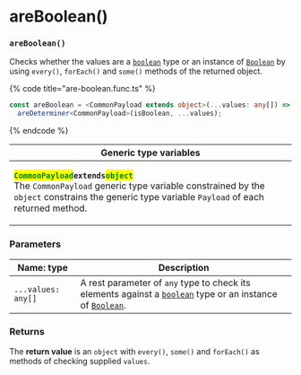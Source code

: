 # areBoolean()

### `areBoolean()`

Checks whether the values are a [`boolean`](https://developer.mozilla.org/en-US/docs/Web/JavaScript/Reference/Global\_Objects/Boolean) type or an instance of [`Boolean`](https://developer.mozilla.org/en-US/docs/Web/JavaScript/Reference/Global\_Objects/Boolean) by using `every()`, `forEach()` and `some()` methods of the returned object.

{% code title="are-boolean.func.ts" %}
```typescript
const areBoolean = <CommonPayload extends object>(...values: any[]) =>
  areDeterminer<CommonPayload>(isBoolean, ...values);
```
{% endcode %}

| Generic type variables                                                                                                                                                                                                                                                                                                                                                            |
| --------------------------------------------------------------------------------------------------------------------------------------------------------------------------------------------------------------------------------------------------------------------------------------------------------------------------------------------------------------------------------- |
| <p><mark style="color:green;"><strong><code>CommonPayload</code></strong></mark><strong><code>extends</code></strong><mark style="color:green;"><strong><code>object</code></strong></mark><br>The <code>CommonPayload</code> generic type variable constrained by the <code>object</code> constrains the generic type variable <code>Payload</code> of each returned method.</p> |

### Parameters

| Name: type         | Description                                                                                                                                                                                                                                                                                          |
| ------------------ | ---------------------------------------------------------------------------------------------------------------------------------------------------------------------------------------------------------------------------------------------------------------------------------------------------- |
| `...values: any[]` | A rest parameter of `any` type to check its elements against a [`boolean`](https://developer.mozilla.org/en-US/docs/Web/JavaScript/Reference/Global\_Objects/Boolean) type or an instance of [`Boolean`](https://developer.mozilla.org/en-US/docs/Web/JavaScript/Reference/Global\_Objects/Boolean). |

### Returns

The **return value** is an `object` with `every()`, `some()` and `forEach()` as methods of checking supplied `values`.
